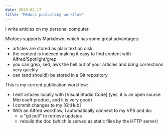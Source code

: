 ```yaml
---
date: 2020-02-17
title: "Mkdocs publishing workflow"
---
```


I write articles on my personal computer.

Mkdocs supports Markdown, which has some great advantages:

- articles are stored as plain text on disk
- the content is indexed making it easy to find content with Alfred/Spotlight/grep
- you can grep, sed, awk the hell out of your articles and bring corrections very quickly
- can (and should!) be stored in a Git repository

This is my current publication workflow:

- I edit articles locally with [Visual Studio Code] (yes, it is an open source Microsoft product, and it is very good)
- I commit changes to my [GitHub] 
- With an Alfred workflow, I automatically connect to my VPS and do:
    - a "git pull" to retrieve updates
    - rebuild the doc (which is served as static files by the HTTP server)